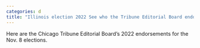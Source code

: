 ```yaml
---
categories: d
title: "Illinois election 2022 See who the Tribune Editorial Board endorsed — plus how the candidates answered our questions"
---
```

Here are the Chicago Tribune Editorial Board’s 2022 endorsements for the Nov. 8 elections.